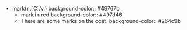 - mark(n.[C]/v.)
  background-color:: #49767b
	- mark in red
	  background-color:: #497d46
	- There are some marks on the coat.
	  background-color:: #264c9b